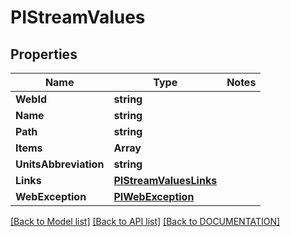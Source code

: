 # PIStreamValues

## Properties
Name | Type | Notes
------------ | ------------- | -------------
**WebId** | **string**
**Name** | **string**
**Path** | **string**
**Items** | **Array<PITimedValue>**
**UnitsAbbreviation** | **string**
**Links** | **[**PIStreamValuesLinks**](../models/PIStreamValuesLinks.md)**
**WebException** | **[**PIWebException**](../models/PIWebException.md)**

[[Back to Model list]](../../DOCUMENTATION.md#documentation-for-models) [[Back to API list]](../../DOCUMENTATION.md#documentation-for-api-endpoints) [[Back to DOCUMENTATION]](../../DOCUMENTATION.md)
